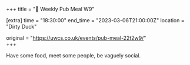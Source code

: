 +++
title = "🍔 Weekly Pub Meal W9"

[extra]
time = "18:30:00"
end_time = "2023-03-06T21:00:00Z"
location = "Dirty Duck"

original = "https://uwcs.co.uk/events/pub-meal-22t2w9/"    
+++

Have some food, meet some people, be vaguely social.
